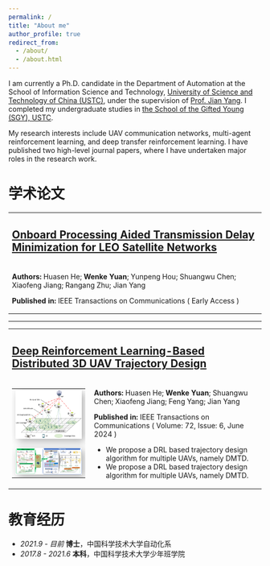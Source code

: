 ```yaml
---
permalink: /
title: "About me"
author_profile: true
redirect_from: 
  - /about/
  - /about.html
---
```


I am currently a Ph.D. candidate in the Department of Automation at the School of Information Science and Technology, [University of Science and Technology of China (USTC)](https://www.ustc.edu.cn/), under the supervision of [Prof. Jian Yang](http://staff.ustc.edu.cn/~jianyang/). I completed my undergraduate studies in [the School of the Gifted Young (SGY), USTC](https://sgy.ustc.edu.cn/). 

My research interests include UAV communication networks, multi-agent reinforcement learning, and deep transfer reinforcement learning. I have published two high-level journal papers, where I have undertaken major roles in the research work.

# 学术论文

<table style="border-collapse: collapse; width: 100%; border: none;">
  <tr style="border: none;">
    <td style="border: none;" colspan="2">
      <h2><a href="https://ieeexplore.ieee.org/document/10540151">Onboard Processing Aided Transmission Delay Minimization for LEO Satellite Networks</a></h2>
    </td>
  </tr>
  <tr style="border: none;">
    <td style="border: none; vertical-align: top;">
      <p><strong>Authors:</strong> Huasen He; <strong>Wenke Yuan</strong>; Yunpeng Hou; Shuangwu Chen; Xiaofeng Jiang; Rangang Zhu; Jian Yang</p>
      <p><strong>Published in:</strong> IEEE Transactions on Communications ( Early Access )</p>
    </td>
  </tr>
</table>

---

<table style="border-collapse: collapse; width: 100%; border: none;">
  <tr style="border: none;">
    <td style="border: none;" colspan="2">
      <h2><a href="https://ieeexplore.ieee.org/document/10422956">Deep Reinforcement Learning-Based Distributed 3D UAV Trajectory Design</a></h2>
    </td>
  </tr>
  <tr style="border: none;">
    <td style="border: none; vertical-align: top;">
      <table style="border-collapse: collapse; width: 100%; border: none;">
        <tr style="border: none;">
          <td style="border: none; text-align: center;">
            <img src="/images/dmtd.png" alt="DMTD1" width="300" style="box-shadow: 5px 5px 15px rgba(0, 0, 0, 0.3); margin-bottom: 10px;"/>
          </td>
        </tr>
        <tr style="border: none;">
          <td style="border: none; text-align: center;">
            <img src="/images/dmtd_2.png" alt="DMTD2" width="300" style="box-shadow: 5px 5px 15px rgba(0, 0, 0, 0.3);"/>
          </td>
        </tr>
      </table>
    </td>
    <td style="border: none; vertical-align: top; padding-left: 10px;">
      <p><strong>Authors:</strong> Huasen He; <strong>Wenke Yuan</strong>; Shuangwu Chen; Xiaofeng Jiang; Feng Yang; Jian Yang</p>
      <p><strong>Published in:</strong> IEEE Transactions on Communications ( Volume: 72, Issue: 6, June 2024 )</p>
      <ul>
        <li>We propose a DRL based trajectory design algorithm for multiple UAVs, namely DMTD.</li>
        <li>We propose a DRL based trajectory design algorithm for multiple UAVs, namely DMTD.</li>
      </ul>
    </td>
  </tr>
</table>

# 教育经历
- *2021.9 - 目前* **博士**，中国科学技术大学自动化系
- *2017.8 - 2021.6* **本科**，中国科学技术大学少年班学院
